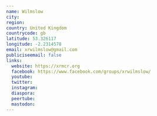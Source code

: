 ```yaml
---
name: Wilmslow
city:
region:
country: United Kingdom
countrycode: gb
latitude: 53.326117
longitude: -2.2314578
email: xrwilmslow@gmail.com
publiciseemail: false
links:
  website: https://xrmcr.org
  facebook: https://www.facebook.com/groups/xrwilmslow/
  youtube:
  twitter:
  instagram:
  diaspora:
  peertube:
  mastodon:
---
```

